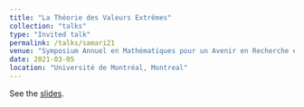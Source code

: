 ```yaml
---
title: "La Théorie des Valeurs Extrêmes"
collection: "talks"
type: "Invited talk"
permalink: /talks/samari21
venue: "Symposium Annuel en Mathématiques pour un Avenir en Recherche et en Industrie (SAMARI)"
date: 2021-03-05
location: "Université de Montréal, Montreal"
---
```


See the [slides](https://mic-lalancette.github.io/files/slides_SAMARI21.pdf).
